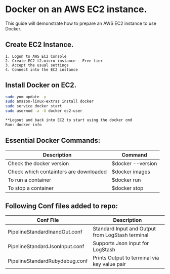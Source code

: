 # Docker on an AWS EC2 instance.

This guide will demonstrate how to prepare an AWS EC2 instance to use Docker.

## Create EC2 Instance.
	1. Logon to AWS EC2 Console
	2. Create EC2 t2.micro instance - Free tier
	3. Accept the usual settings
	4. Connect into the EC2 instance

## Install Docker on EC2.

```bash
sudo yum update -y
sudo amazon-linux-extras install docker
sudo service docker start
sudo usermod -a -G docker ec2-user

**Logout and back into EC2 to start using the docker cmd
Run: docker info
```
## Essential Docker Commands:

| Description                                         | Command       |
| -------------                                       | ------------- |
| Check the docker version                            | $docker --version  |
| Check which containters are downloaded              | $docker images  |
| To run a container                                  | $docker run |
| To stop a container                                 | $docker stop  |


## Following Conf files added to repo:

| Conf File                                           | Description       |
| -------------                                       | ------------- |
| PipelineStandardInandOut.conf                       | Standard Input and Output from LogStash terminal  |
| PipelineStandardJsonInput.conf                      | Supports Json input for LogStash |
| PipelineStandardRubydebug.conf                      | Prints Output to terminal via key value pair  |
